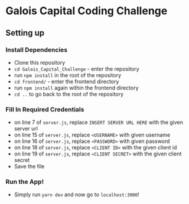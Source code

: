 # Galois Capital Coding Challenge

## Setting up

### Install Dependencies
* Clone this repository
* `cd Galois_Capital_Challenge` - enter the repository
* run `npm install` in the root of the repository
* `cd frontend/` - enter the frontend directory
* run `npm install` again within the frontend directory
* `cd ..` to go back to the root of the repository

### Fill In Required Credentials
* on line 7 of `server.js`, replace `INSERT SERVER URL HERE` with the given server url
* on line 15 of `server.js`, replace `<USERNAME>` with given username
* on line 16 of `server.js`, replace `<PASSWORD>` with given password
* on line 18 of `server.js`, replace `<CLIENT ID>` with the given client id
* on line 19 of `server.js`, replace `<CLIENT SECRET>` with the given client secret
* Save the file

### Run the App!
* Simply run `yarn dev` and now go to `localhost:3000`!
